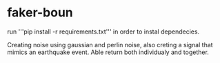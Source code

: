# faker-boun

run '''pip install -r requirements.txt''' in order to instal dependecies.

Creating noise using gaussian and perlin noise, also creting a signal that mimics an earthquake event. Able return both individualy and together.
